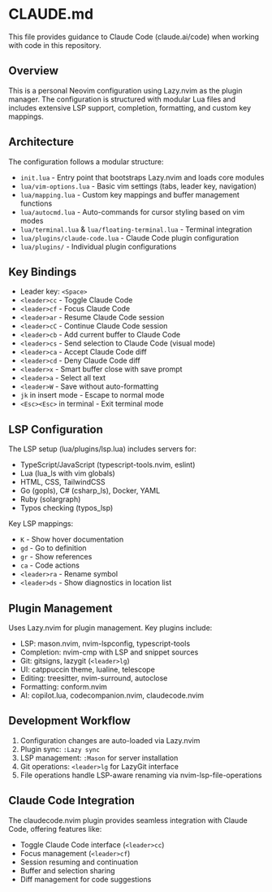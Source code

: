 # CLAUDE.md

This file provides guidance to Claude Code (claude.ai/code) when working with code in this repository.

## Overview

This is a personal Neovim configuration using Lazy.nvim as the plugin manager. The configuration is structured with modular Lua files and includes extensive LSP support, completion, formatting, and custom key mappings.

## Architecture

The configuration follows a modular structure:

- `init.lua` - Entry point that bootstraps Lazy.nvim and loads core modules
- `lua/vim-options.lua` - Basic vim settings (tabs, leader key, navigation)
- `lua/mapping.lua` - Custom key mappings and buffer management functions
- `lua/autocmd.lua` - Auto-commands for cursor styling based on vim modes
- `lua/terminal.lua` & `lua/floating-terminal.lua` - Terminal integration
- `lua/plugins/claude-code.lua` - Claude Code plugin configuration
- `lua/plugins/` - Individual plugin configurations

## Key Bindings

- Leader key: `<Space>`
- `<leader>cc` - Toggle Claude Code
- `<leader>cf` - Focus Claude Code
- `<leader>ar` - Resume Claude Code session
- `<leader>cC` - Continue Claude Code session
- `<leader>cb` - Add current buffer to Claude Code
- `<leader>cs` - Send selection to Claude Code (visual mode)
- `<leader>ca` - Accept Claude Code diff
- `<leader>cd` - Deny Claude Code diff
- `<leader>x` - Smart buffer close with save prompt
- `<leader>a` - Select all text
- `<leader>W` - Save without auto-formatting
- `jk` in insert mode - Escape to normal mode
- `<Esc><Esc>` in terminal - Exit terminal mode

## LSP Configuration

The LSP setup (lua/plugins/lsp.lua) includes servers for:
- TypeScript/JavaScript (typescript-tools.nvim, eslint)
- Lua (lua_ls with vim globals)
- HTML, CSS, TailwindCSS
- Go (gopls), C# (csharp_ls), Docker, YAML
- Ruby (solargraph)
- Typos checking (typos_lsp)

Key LSP mappings:
- `K` - Show hover documentation
- `gd` - Go to definition
- `gr` - Show references
- `ca` - Code actions
- `<leader>ra` - Rename symbol
- `<leader>ds` - Show diagnostics in location list

## Plugin Management

Uses Lazy.nvim for plugin management. Key plugins include:
- LSP: mason.nvim, nvim-lspconfig, typescript-tools
- Completion: nvim-cmp with LSP and snippet sources
- Git: gitsigns, lazygit (`<leader>lg`)
- UI: catppuccin theme, lualine, telescope
- Editing: treesitter, nvim-surround, autoclose
- Formatting: conform.nvim
- AI: copilot.lua, codecompanion.nvim, claudecode.nvim

## Development Workflow

1. Configuration changes are auto-loaded via Lazy.nvim
2. Plugin sync: `:Lazy sync`
3. LSP management: `:Mason` for server installation
4. Git operations: `<leader>lg` for LazyGit interface
5. File operations handle LSP-aware renaming via nvim-lsp-file-operations

## Claude Code Integration

The claudecode.nvim plugin provides seamless integration with Claude Code, offering features like:
- Toggle Claude Code interface (`<leader>cc`)
- Focus management (`<leader>cf`)
- Session resuming and continuation
- Buffer and selection sharing
- Diff management for code suggestions